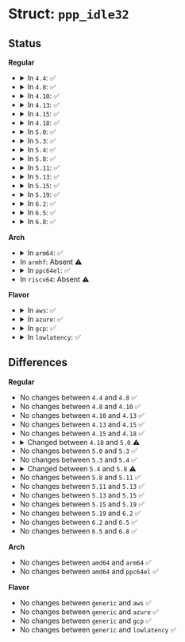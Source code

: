 # Struct: <code>ppp_idle32</code>

## Status
<b>Regular</b>
<ul>
<li>
<details>
<summary>In <code>4.4</code>: ✅</summary>

```c
struct ppp_idle32 {
    compat_time_t xmit_idle;
    compat_time_t recv_idle;
};
```
</details>
</li>
<li>
<details>
<summary>In <code>4.8</code>: ✅</summary>

```c
struct ppp_idle32 {
    compat_time_t xmit_idle;
    compat_time_t recv_idle;
};
```
</details>
</li>
<li>
<details>
<summary>In <code>4.10</code>: ✅</summary>

```c
struct ppp_idle32 {
    compat_time_t xmit_idle;
    compat_time_t recv_idle;
};
```
</details>
</li>
<li>
<details>
<summary>In <code>4.13</code>: ✅</summary>

```c
struct ppp_idle32 {
    compat_time_t xmit_idle;
    compat_time_t recv_idle;
};
```
</details>
</li>
<li>
<details>
<summary>In <code>4.15</code>: ✅</summary>

```c
struct ppp_idle32 {
    compat_time_t xmit_idle;
    compat_time_t recv_idle;
};
```
</details>
</li>
<li>
<details>
<summary>In <code>4.18</code>: ✅</summary>

```c
struct ppp_idle32 {
    compat_time_t xmit_idle;
    compat_time_t recv_idle;
};
```
</details>
</li>
<li>
<details>
<summary>In <code>5.0</code>: ✅</summary>

```c
struct ppp_idle32 {
    old_time32_t xmit_idle;
    old_time32_t recv_idle;
};
```
</details>
</li>
<li>
<details>
<summary>In <code>5.3</code>: ✅</summary>

```c
struct ppp_idle32 {
    old_time32_t xmit_idle;
    old_time32_t recv_idle;
};
```
</details>
</li>
<li>
<details>
<summary>In <code>5.4</code>: ✅</summary>

```c
struct ppp_idle32 {
    old_time32_t xmit_idle;
    old_time32_t recv_idle;
};
```
</details>
</li>
<li>
<details>
<summary>In <code>5.8</code>: ✅</summary>

```c
struct ppp_idle32 {
    __s32 xmit_idle;
    __s32 recv_idle;
};
```
</details>
</li>
<li>
<details>
<summary>In <code>5.11</code>: ✅</summary>

```c
struct ppp_idle32 {
    __s32 xmit_idle;
    __s32 recv_idle;
};
```
</details>
</li>
<li>
<details>
<summary>In <code>5.13</code>: ✅</summary>

```c
struct ppp_idle32 {
    __s32 xmit_idle;
    __s32 recv_idle;
};
```
</details>
</li>
<li>
<details>
<summary>In <code>5.15</code>: ✅</summary>

```c
struct ppp_idle32 {
    __s32 xmit_idle;
    __s32 recv_idle;
};
```
</details>
</li>
<li>
<details>
<summary>In <code>5.19</code>: ✅</summary>

```c
struct ppp_idle32 {
    __s32 xmit_idle;
    __s32 recv_idle;
};
```
</details>
</li>
<li>
<details>
<summary>In <code>6.2</code>: ✅</summary>

```c
struct ppp_idle32 {
    __s32 xmit_idle;
    __s32 recv_idle;
};
```
</details>
</li>
<li>
<details>
<summary>In <code>6.5</code>: ✅</summary>

```c
struct ppp_idle32 {
    __s32 xmit_idle;
    __s32 recv_idle;
};
```
</details>
</li>
<li>
<details>
<summary>In <code>6.8</code>: ✅</summary>

```c
struct ppp_idle32 {
    __s32 xmit_idle;
    __s32 recv_idle;
};
```
</details>
</li>
</ul>
<b>Arch</b>
<ul>
<li>
<details>
<summary>In <code>arm64</code>: ✅</summary>

```c
struct ppp_idle32 {
    old_time32_t xmit_idle;
    old_time32_t recv_idle;
};
```
</details>
</li>
<li>
In <code>armhf</code>: Absent ⚠️
</li>
<li>
<details>
<summary>In <code>ppc64el</code>: ✅</summary>

```c
struct ppp_idle32 {
    old_time32_t xmit_idle;
    old_time32_t recv_idle;
};
```
</details>
</li>
<li>
In <code>riscv64</code>: Absent ⚠️
</li>
</ul>
<b>Flavor</b>
<ul>
<li>
<details>
<summary>In <code>aws</code>: ✅</summary>

```c
struct ppp_idle32 {
    old_time32_t xmit_idle;
    old_time32_t recv_idle;
};
```
</details>
</li>
<li>
<details>
<summary>In <code>azure</code>: ✅</summary>

```c
struct ppp_idle32 {
    old_time32_t xmit_idle;
    old_time32_t recv_idle;
};
```
</details>
</li>
<li>
<details>
<summary>In <code>gcp</code>: ✅</summary>

```c
struct ppp_idle32 {
    old_time32_t xmit_idle;
    old_time32_t recv_idle;
};
```
</details>
</li>
<li>
<details>
<summary>In <code>lowlatency</code>: ✅</summary>

```c
struct ppp_idle32 {
    old_time32_t xmit_idle;
    old_time32_t recv_idle;
};
```
</details>
</li>
</ul>

## Differences
<b>Regular</b>
<ul>
<li>
No changes between <code>4.4</code> and <code>4.8</code> ✅
</li>
<li>
No changes between <code>4.8</code> and <code>4.10</code> ✅
</li>
<li>
No changes between <code>4.10</code> and <code>4.13</code> ✅
</li>
<li>
No changes between <code>4.13</code> and <code>4.15</code> ✅
</li>
<li>
No changes between <code>4.15</code> and <code>4.18</code> ✅
</li>
<li>
<details>
<summary>Changed between <code>4.18</code> and <code>5.0</code> ⚠️</summary>
<ul>
<li>
<b>Field type changed. </b>
<code>compat_time_t xmit_idle</code> ➡️ <code>old_time32_t xmit_idle</code>
</li>
<li>
<b>Field type changed. </b>
<code>compat_time_t recv_idle</code> ➡️ <code>old_time32_t recv_idle</code>
</li>
</ul>
</details>
</li>
<li>
No changes between <code>5.0</code> and <code>5.3</code> ✅
</li>
<li>
No changes between <code>5.3</code> and <code>5.4</code> ✅
</li>
<li>
<details>
<summary>Changed between <code>5.4</code> and <code>5.8</code> ⚠️</summary>
<ul>
<li>
<b>Field type changed. </b>
<code>old_time32_t xmit_idle</code> ➡️ <code>__s32 xmit_idle</code>
</li>
<li>
<b>Field type changed. </b>
<code>old_time32_t recv_idle</code> ➡️ <code>__s32 recv_idle</code>
</li>
</ul>
</details>
</li>
<li>
No changes between <code>5.8</code> and <code>5.11</code> ✅
</li>
<li>
No changes between <code>5.11</code> and <code>5.13</code> ✅
</li>
<li>
No changes between <code>5.13</code> and <code>5.15</code> ✅
</li>
<li>
No changes between <code>5.15</code> and <code>5.19</code> ✅
</li>
<li>
No changes between <code>5.19</code> and <code>6.2</code> ✅
</li>
<li>
No changes between <code>6.2</code> and <code>6.5</code> ✅
</li>
<li>
No changes between <code>6.5</code> and <code>6.8</code> ✅
</li>
</ul>
<b>Arch</b>
<ul>
<li>
No changes between <code>amd64</code> and <code>arm64</code> ✅
</li>
<li>
No changes between <code>amd64</code> and <code>ppc64el</code> ✅
</li>
</ul>
<b>Flavor</b>
<ul>
<li>
No changes between <code>generic</code> and <code>aws</code> ✅
</li>
<li>
No changes between <code>generic</code> and <code>azure</code> ✅
</li>
<li>
No changes between <code>generic</code> and <code>gcp</code> ✅
</li>
<li>
No changes between <code>generic</code> and <code>lowlatency</code> ✅
</li>
</ul>
